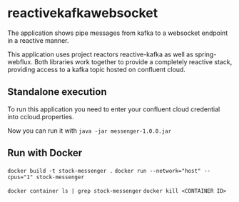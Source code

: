 # reactivekafkawebsocket
The application shows pipe messages from kafka to a websocket endpoint in a reactive manner.

This application uses project reactors reactive-kafka as well as spring-webflux. 
Both libraries work together to provide a completely reactive stack, providing access to a kafka 
topic hosted on confluent cloud.

## Standalone execution
To run this application you need to enter your confluent cloud credential into 
ccloud.properties.

Now you can run it with 
`java -jar messenger-1.0.0.jar`

## Run with Docker
`docker build -t stock-messenger .`
`docker run --network="host" --cpus="1" stock-messenger`

`docker container ls | grep stock-messenger`
`docker kill <CONTAINER ID>`